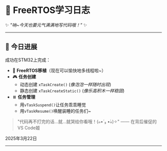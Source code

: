 # 🌸 FreeRTOS学习日志 

✨ *"呐~今天也要元气满满地写代码哦！"* ✨

---

## 🚀 今日进展
成功在STM32上完成：
- 🧵 **FreeRTOS移植**（现在可以愉快地多线程啦~）
- 🎮 **任务创建**  
  - 动态创建 `xTaskCreate()` (*像泡泡一样随时出现*)  
  - 静态创建 `xTaskCreateStatic()` (*像乐高积木一样稳固*)
- ⏸️ **任务管理**  
  - 用`vTaskSuspend()`让任务乖乖睡觉  
  - 用`vTaskResume()`唤醒装睡的任务们~   

>"代码再不打完的话...就...就哭给你看哦！(๑•́ ₃ •̀๑)✧"
>—— 在背后催促的VS Code姬

2025年3月22日

---

